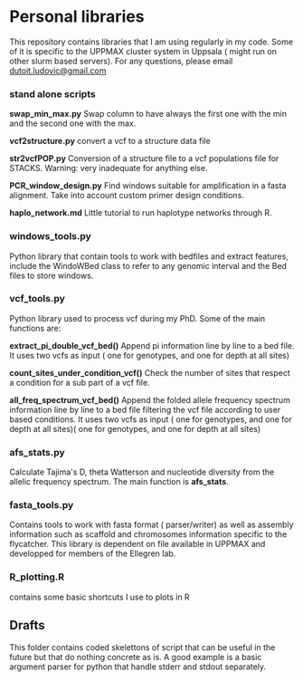 # Personal libraries

This repository contains libraries that I am using regularly in my code. 
Some of it is specific to the UPPMAX cluster system in Uppsala ( might run on other slurm based servers).
For any questions, please email dutoit.ludovic@gmail.com

### stand alone scripts

**swap_min_max.py**  Swap column to have always the first one with the min and the second one with the max.

**vcf2structure.py** convert a vcf to a structure data file

**str2vcfPOP.py** Conversion of a structure file to a vcf populations file for STACKS. Warning: very inadequate for anything else.

**PCR_window_design.py** Find windows suitable for amplification in a fasta alignment. Take into account custom primer design conditions.

**haplo_network.md** Little tutorial to run haplotype networks through R.

### windows_tools.py

Python library that contain tools to work with bedfiles and extract features, include the WindoWBed class to refer to any genomic interval and the Bed files to store windows.


### vcf_tools.py
Python library used to process vcf during my PhD. Some of the main functions are:

**extract_pi_double_vcf_bed()**
Append pi information line by line to a bed file. It uses two vcfs as input ( one for genotypes, and one for depth at all sites)

**count_sites_under_condition_vcf()**
Check the number of sites that respect a condition for a sub part of a vcf file.

**all_freq_spectrum_vcf_bed()**
Append the folded allele frequency spectrum information line by line to a bed file filtering the vcf file according to user based conditions. It uses two vcfs as input ( one for genotypes, and one for depth at all sites)( one for genotypes, and one for depth at all sites)

### afs_stats.py

Calculate Tajima's D, theta Watterson and nucleotide diversity from the allelic frequency spectrum. The main function is **afs_stats**.


### fasta_tools.py

Contains tools to work with fasta format ( parser/writer) as well as assembly information such as scaffold and chromosomes information specific to the flycatcher. This library is dependent on file available in UPPMAX and developped for members of the Ellegren lab.

### R_plotting.R
contains some basic shortcuts I use to plots in R


## Drafts

This folder contains coded skelettons of script that can be useful in the future but that do nothing concrete as is. A good example is a basic argument parser for python that handle stderr and stdout separately.


